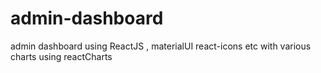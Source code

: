 # admin-dashboard
admin dashboard using ReactJS ,  materialUI react-icons  etc with various charts using reactCharts 
